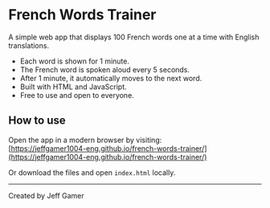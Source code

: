 # French Words Trainer

A simple web app that displays 100 French words one at a time with English translations.

- Each word is shown for 1 minute.
- The French word is spoken aloud every 5 seconds.
- After 1 minute, it automatically moves to the next word.
- Built with HTML and JavaScript.
- Free to use and open to everyone.

## How to use

Open the app in a modern browser by visiting:  
[https://jeffgamer1004-eng.github.io/french-words-trainer/](https://jeffgamer1004-eng.github.io/french-words-trainer/)

Or download the files and open `index.html` locally.

---

Created by Jeff Gamer
